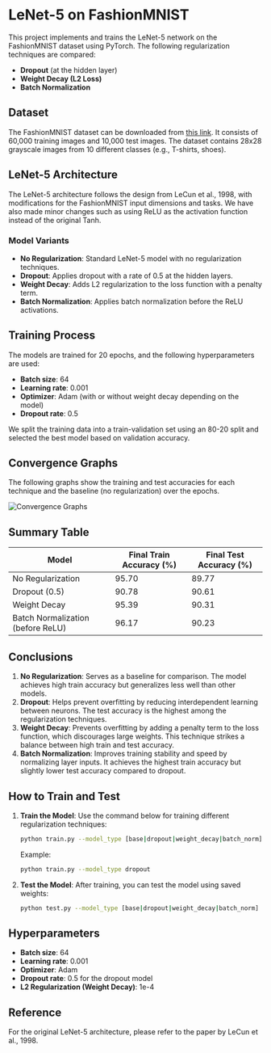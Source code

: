 # LeNet-5 on FashionMNIST

This project implements and trains the LeNet-5 network on the FashionMNIST dataset using PyTorch. The following regularization techniques are compared:

- **Dropout** (at the hidden layer)
- **Weight Decay (L2 Loss)**
- **Batch Normalization**

## Dataset

The FashionMNIST dataset can be downloaded from [this link](https://github.com/zalandoresearch/fashion-mnist). It consists of 60,000 training images and 10,000 test images. The dataset contains 28x28 grayscale images from 10 different classes (e.g., T-shirts, shoes).

## LeNet-5 Architecture

The LeNet-5 architecture follows the design from LeCun et al., 1998, with modifications for the FashionMNIST input dimensions and tasks. We have also made minor changes such as using ReLU as the activation function instead of the original Tanh.

### Model Variants

- **No Regularization**: Standard LeNet-5 model with no regularization techniques.
- **Dropout**: Applies dropout with a rate of 0.5 at the hidden layers.
- **Weight Decay**: Adds L2 regularization to the loss function with a penalty term.
- **Batch Normalization**: Applies batch normalization before the ReLU activations.

## Training Process

The models are trained for 20 epochs, and the following hyperparameters are used:

- **Batch size**: 64
- **Learning rate**: 0.001
- **Optimizer**: Adam (with or without weight decay depending on the model)
- **Dropout rate**: 0.5

We split the training data into a train-validation set using an 80-20 split and selected the best model based on validation accuracy.

## Convergence Graphs

The following graphs show the training and test accuracies for each technique and the baseline (no regularization) over the epochs.

![Convergence Graphs](convergence_graphs-2.png)

## Summary Table

| Model                                    | Final Train Accuracy (%) | Final Test Accuracy (%) |
|------------------------------------------|--------------------------|-------------------------|
| No Regularization                        | 95.70                    | 89.77                   |
| Dropout (0.5)                            | 90.78                    | 90.61                   |
| Weight Decay                             | 95.39                    | 90.31                   |
| Batch Normalization (before ReLU)        | 96.17                    | 90.23                   |

## Conclusions

1. **No Regularization**: Serves as a baseline for comparison. The model achieves high train accuracy but generalizes less well than other models.
2. **Dropout**: Helps prevent overfitting by reducing interdependent learning between neurons. The test accuracy is the highest among the regularization techniques.
3. **Weight Decay**: Prevents overfitting by adding a penalty term to the loss function, which discourages large weights. This technique strikes a balance between high train and test accuracy.
4. **Batch Normalization**: Improves training stability and speed by normalizing layer inputs. It achieves the highest train accuracy but slightly lower test accuracy compared to dropout.

## How to Train and Test

1. **Train the Model**: Use the command below for training different regularization techniques:
    ```bash
    python train.py --model_type [base|dropout|weight_decay|batch_norm]
    ```
    Example:
    ```bash
    python train.py --model_type dropout
    ```

2. **Test the Model**: After training, you can test the model using saved weights:
    ```bash
    python test.py --model_type [base|dropout|weight_decay|batch_norm] --weights_path ./saved_models/[model_name]_best.pth
    ```

## Hyperparameters

- **Batch size**: 64
- **Learning rate**: 0.001
- **Optimizer**: Adam
- **Dropout rate**: 0.5 for the dropout model
- **L2 Regularization (Weight Decay)**: 1e-4

## Reference

For the original LeNet-5 architecture, please refer to the paper by LeCun et al., 1998.
